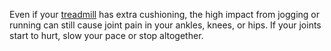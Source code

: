 Even if your [treadmill](https://homefocus.in/best-treadmill-under-20000/) has extra cushioning, the high impact from jogging or running can still cause joint pain in your ankles, knees, or hips. If your joints start to hurt, slow your pace or stop altogether.
